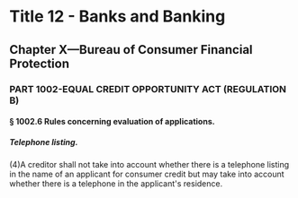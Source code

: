 
# Title 12 - Banks and Banking
## Chapter X—Bureau of Consumer Financial Protection
### PART 1002-EQUAL CREDIT OPPORTUNITY ACT (REGULATION B)
#### § 1002.6 Rules concerning evaluation of applications.
##### Telephone listing.

(4)A creditor shall not take into account whether there is a telephone listing in the name of an applicant for consumer credit but may take into account whether there is a telephone in the applicant's residence.

